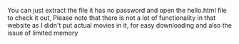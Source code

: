 You can just extract the file it has no password and open the hello.html file to check it out, 
Please note that there is not a lot of functionality in that website as I didn't put actual movies in it,
for easy downloading and also the issue of limited memory
